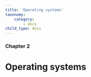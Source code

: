 ```yaml
---
title: 'Operating systems'
taxonomy:
    category:
        - docs
child_type: docs
---
```


### Chapter 2

# Operating systems
